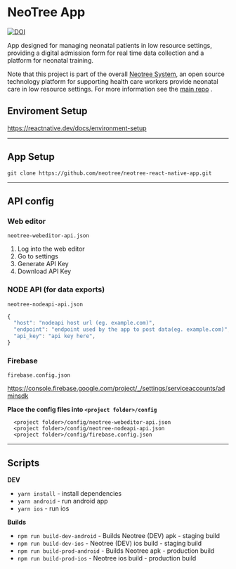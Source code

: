 # NeoTree App

[![DOI](https://zenodo.org/badge/262277859.svg)](https://zenodo.org/badge/latestdoi/262277859)

App designed for managing neonatal patients in low resource settings, providing a digital admission form for real time data collection and a platform for neonatal training.

Note that this project is part of the overall [Neotree System](https://github.com/neotree/neotree), an open source technology platform for supporting health care workers provide neonatal care in low resource settings. For more information see the [main repo](https://github.com/neotree/neotree) .

## Enviroment Setup

https://reactnative.dev/docs/environment-setup


***

## App Setup

`git clone https://github.com/neotree/neotree-react-native-app.git`

***

## API config

### Web editor
`neotree-webeditor-api.json`

1. Log into the web editor
2. Go to settings
3. Generate API Key
4. Download API Key

### NODE API (for data exports)
`neotree-nodeapi-api.json`

```javascript
{
  "host": "nodeapi host url (eg. example.com)",
  "endpoint": "endpoint used by the app to post data(eg. example.com)",
  "api_key": "api key here",
}
```

### Firebase
`firebase.config.json`

https://console.firebase.google.com/project/_/settings/serviceaccounts/adminsdk

**Place the config files into `<project folder>/config`**

```
  <project folder>/config/neotree-webeditor-api.json
  <project folder>/config/neotree-nodeapi-api.json
  <project folder>/config/firebase.config.json
```

***

## Scripts

**DEV**
* `yarn install` - install dependencies
* `yarn android` - run android app
* `yarn ios` - run ios

**Builds**
* `npm run build-dev-android` - Builds Neotree (DEV) apk - staging build
* `npm run build-dev-ios` - Neotree (DEV) ios build - staging build
* `npm run build-prod-android` - Builds Neotree apk - production build
* `npm run build-prod-ios` - Neotree ios build - production build
